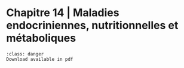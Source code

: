 # Chapitre 14 | Maladies endocriniennes, nutritionnelles et métaboliques

```{admonition} Copyright
:class: danger
Download available in pdf
```
